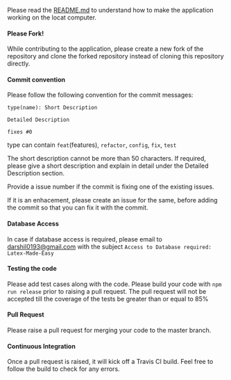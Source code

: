 Please read the [README.md](https://github.com/darshil0193/Latex-Made-Easy/blob/master/README.md) to understand how to make the application working on the locat computer.

#### Please Fork!
While contributing to the application, please create a new fork of the repository and clone the forked repository instead of cloning this repository directly.

#### Commit convention
Please follow the following convention for the commit messages:

```
type(name): Short Description

Detailed Description

fixes #0
```

type can contain `feat`(features), `refactor`, `config`, `fix`, `test`

The short description cannot be more than 50 characters. If required, please give a short description and explain in detail under the Detailed Description section.

Provide a issue number if the commit is fixing one of the existing issues.

If it is an enhacement, please create an issue for the same, before adding the commit so that you can fix it with the commit.

#### Database Access
In case if database access is required, please email to <darshil0193@gmail.com> with the subject `Access to Database required: Latex-Made-Easy`

#### Testing the code
Please add test cases along with the code. Please build your code with `npm run release` prior to raising a pull request. The pull request will not be accepted till the coverage of the tests be greater than or equal to 85%

#### Pull Request
Please raise a pull request for merging your code to the master branch.

#### Continuous Integration
Once a pull request is raised, it will kick off a Travis CI build. Feel free to follow the build to check for any errors.

